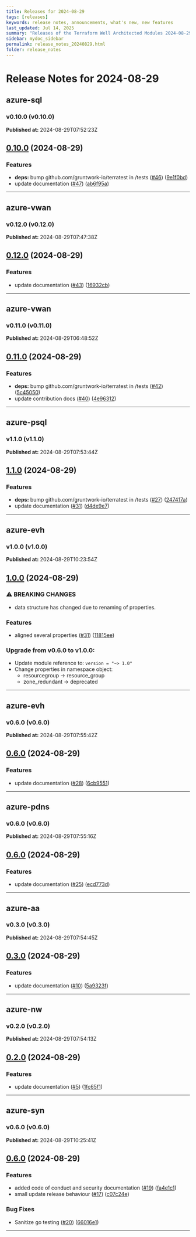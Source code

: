 ```yaml
---
title: Releases for 2024-08-29
tags: [releases]
keywords: release notes, announcements, what's new, new features
last_updated: Jul 14, 2025
summary: "Releases of the Terraform Well Architected Modules 2024-08-29"
sidebar: mydoc_sidebar
permalink: release_notes_20240829.html
folder: release_notes
---
```


# Release Notes for 2024-08-29

## azure-sql
### v0.10.0 (v0.10.0)
**Published at:** 2024-08-29T07:52:23Z

## [0.10.0](https://github.com/CloudNationHQ/terraform-azure-sql/compare/v0.9.0...v0.10.0) (2024-08-29)


### Features

* **deps:** bump github.com/gruntwork-io/terratest in /tests ([#46](https://github.com/CloudNationHQ/terraform-azure-sql/issues/46)) ([9e1f0bd](https://github.com/CloudNationHQ/terraform-azure-sql/commit/9e1f0bd790513643275951775fe439e501cc82c8))
* update documentation ([#47](https://github.com/CloudNationHQ/terraform-azure-sql/issues/47)) ([ab6f95a](https://github.com/CloudNationHQ/terraform-azure-sql/commit/ab6f95a3ca351026912bfb357da1947f4627f443))

---

## azure-vwan
### v0.12.0 (v0.12.0)
**Published at:** 2024-08-29T07:47:38Z

## [0.12.0](https://github.com/CloudNationHQ/terraform-azure-vwan/compare/v0.11.0...v0.12.0) (2024-08-29)


### Features

* update documentation ([#43](https://github.com/CloudNationHQ/terraform-azure-vwan/issues/43)) ([16932cb](https://github.com/CloudNationHQ/terraform-azure-vwan/commit/16932cb5899e723205ca5b05950f9b94976728d4))

---

## azure-vwan
### v0.11.0 (v0.11.0)
**Published at:** 2024-08-29T06:48:52Z

## [0.11.0](https://github.com/CloudNationHQ/terraform-azure-vwan/compare/v0.10.0...v0.11.0) (2024-08-29)


### Features

* **deps:** bump github.com/gruntwork-io/terratest in /tests ([#42](https://github.com/CloudNationHQ/terraform-azure-vwan/issues/42)) ([5c45050](https://github.com/CloudNationHQ/terraform-azure-vwan/commit/5c450502d04698c33117208de17f87821cc4d231))
* update contribution docs ([#40](https://github.com/CloudNationHQ/terraform-azure-vwan/issues/40)) ([4e96312](https://github.com/CloudNationHQ/terraform-azure-vwan/commit/4e96312c73dac1b354be0eaaa2ddf0057e3c0e94))

---

## azure-psql
### v1.1.0 (v1.1.0)
**Published at:** 2024-08-29T07:53:44Z

## [1.1.0](https://github.com/CloudNationHQ/terraform-azure-psql/compare/v1.0.0...v1.1.0) (2024-08-29)


### Features

* **deps:** bump github.com/gruntwork-io/terratest in /tests ([#27](https://github.com/CloudNationHQ/terraform-azure-psql/issues/27)) ([247417a](https://github.com/CloudNationHQ/terraform-azure-psql/commit/247417a24dfdf40002774f440d6373073ec98cc6))
* update documentation ([#31](https://github.com/CloudNationHQ/terraform-azure-psql/issues/31)) ([d4de9e7](https://github.com/CloudNationHQ/terraform-azure-psql/commit/d4de9e78a4b8d5b3a70c62c521ee8e63e81bbef8))

---

## azure-evh
### v1.0.0 (v1.0.0)
**Published at:** 2024-08-29T10:23:54Z

## [1.0.0](https://github.com/CloudNationHQ/terraform-azure-evh/compare/v0.6.0...v1.0.0) (2024-08-29)


### ⚠ BREAKING CHANGES

* data structure has changed due to renaming of properties.

### Features

* aligned several properties ([#31](https://github.com/CloudNationHQ/terraform-azure-evh/issues/31)) ([11815ee](https://github.com/CloudNationHQ/terraform-azure-evh/commit/11815ee793932708295f78dc5335f9bd27caa25f))

### Upgrade from v0.6.0 to v1.0.0:

- Update module reference to: `version = "~> 1.0"`
- Change properties in namespace object:
  - resourcegroup -> resource_group
  - zone_redundant -> deprecated

---

## azure-evh
### v0.6.0 (v0.6.0)
**Published at:** 2024-08-29T07:55:42Z

## [0.6.0](https://github.com/CloudNationHQ/terraform-azure-evh/compare/v0.5.0...v0.6.0) (2024-08-29)


### Features

* update documentation ([#28](https://github.com/CloudNationHQ/terraform-azure-evh/issues/28)) ([6cb9551](https://github.com/CloudNationHQ/terraform-azure-evh/commit/6cb9551cb94df34d7fa74963cc8a88e13ec2966b))

---

## azure-pdns
### v0.6.0 (v0.6.0)
**Published at:** 2024-08-29T07:55:16Z

## [0.6.0](https://github.com/CloudNationHQ/terraform-azure-pdns/compare/v0.5.0...v0.6.0) (2024-08-29)


### Features

* update documentation ([#25](https://github.com/CloudNationHQ/terraform-azure-pdns/issues/25)) ([ecd773d](https://github.com/CloudNationHQ/terraform-azure-pdns/commit/ecd773def4c508ad375f545e882a274e646c106d))

---

## azure-aa
### v0.3.0 (v0.3.0)
**Published at:** 2024-08-29T07:54:45Z

## [0.3.0](https://github.com/CloudNationHQ/terraform-azure-aa/compare/v0.2.0...v0.3.0) (2024-08-29)


### Features

* update documentation ([#10](https://github.com/CloudNationHQ/terraform-azure-aa/issues/10)) ([5a9323f](https://github.com/CloudNationHQ/terraform-azure-aa/commit/5a9323f88b2e29d5c7b1164e6c0bd5c49815126f))

---

## azure-nw
### v0.2.0 (v0.2.0)
**Published at:** 2024-08-29T07:54:13Z

## [0.2.0](https://github.com/CloudNationHQ/terraform-azure-nw/compare/v0.1.0...v0.2.0) (2024-08-29)


### Features

* update documentation ([#5](https://github.com/CloudNationHQ/terraform-azure-nw/issues/5)) ([1fc65f1](https://github.com/CloudNationHQ/terraform-azure-nw/commit/1fc65f1fe2e8c41143efe4926a5ae1a9dd95c539))

---

## azure-syn
### v0.6.0 (v0.6.0)
**Published at:** 2024-08-29T10:25:41Z

## [0.6.0](https://github.com/CloudNationHQ/terraform-azure-syn/compare/v0.5.0...v0.6.0) (2024-08-29)


### Features

* added code of conduct and security documentation ([#19](https://github.com/CloudNationHQ/terraform-azure-syn/issues/19)) ([fa4e1c1](https://github.com/CloudNationHQ/terraform-azure-syn/commit/fa4e1c168e7fe6c0c509c97e8b234520bb9e6a26))
* small update release behaviour ([#17](https://github.com/CloudNationHQ/terraform-azure-syn/issues/17)) ([c07c24e](https://github.com/CloudNationHQ/terraform-azure-syn/commit/c07c24e27bdbfb2f30932f7e979b388f0577b758))


### Bug Fixes

* Sanitize go testing ([#20](https://github.com/CloudNationHQ/terraform-azure-syn/issues/20)) ([66016e1](https://github.com/CloudNationHQ/terraform-azure-syn/commit/66016e117a31ac38d8e798ca247ec693baf863eb))

---

